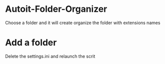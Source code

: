 # Autoit-Folder-Organizer
Choose a folder and it will create organize the folder with extensions names 

# Add a folder
Delete the settings.ini and relaunch the scrit
